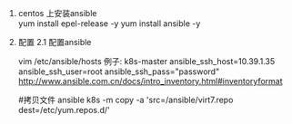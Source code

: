 1. centos 上安装ansible  
    yum install epel-release  -y
    yum install ansible   -y 
2. 配置 
  2.1 配置ansible 

   vim /etc/ansible/hosts 
   例子:
   k8s-master ansible_ssh_host=10.39.1.35  ansible_ssh_user=root  ansible_ssh_pass="password" 
   http://www.ansible.com.cn/docs/intro_inventory.html#inventoryformat 
   
   #拷贝文件
    ansible k8s -m copy -a 'src=/ansible/virt7.repo dest=/etc/yum.repos.d/'

    

